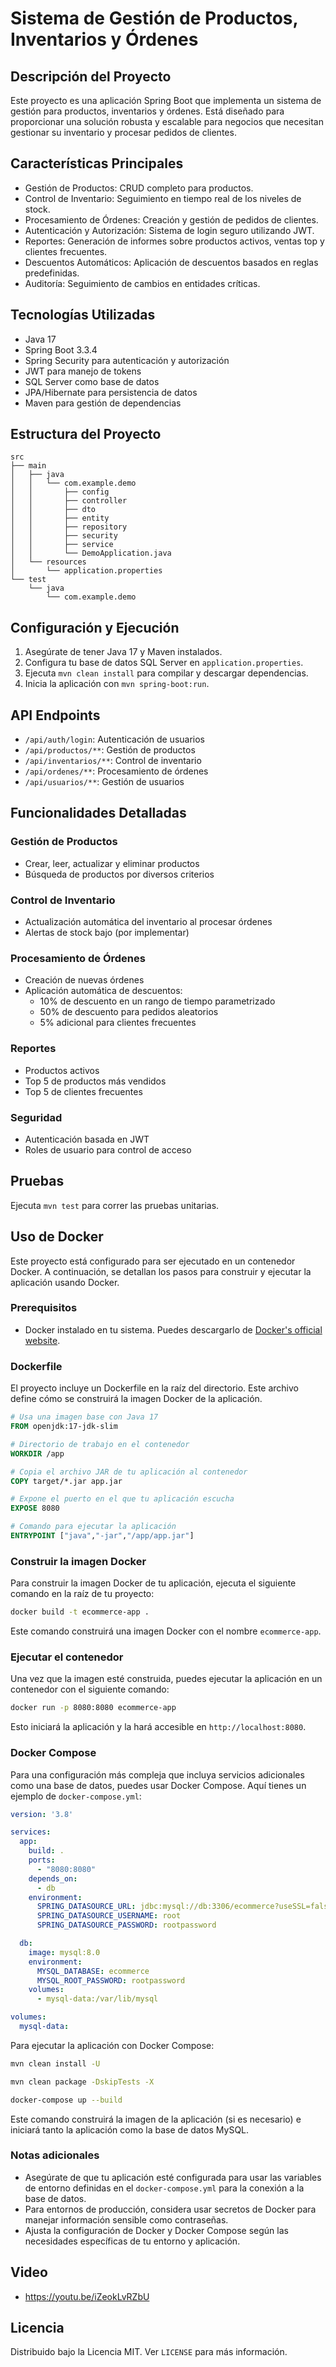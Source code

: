 # Sistema de Gestión de Productos, Inventarios y Órdenes

## Descripción del Proyecto

Este proyecto es una aplicación Spring Boot que implementa un sistema de gestión para productos, inventarios y órdenes. Está diseñado para proporcionar una solución robusta y escalable para negocios que necesitan gestionar su inventario y procesar pedidos de clientes.

## Características Principales

- Gestión de Productos: CRUD completo para productos.
- Control de Inventario: Seguimiento en tiempo real de los niveles de stock.
- Procesamiento de Órdenes: Creación y gestión de pedidos de clientes.
- Autenticación y Autorización: Sistema de login seguro utilizando JWT.
- Reportes: Generación de informes sobre productos activos, ventas top y clientes frecuentes.
- Descuentos Automáticos: Aplicación de descuentos basados en reglas predefinidas.
- Auditoría: Seguimiento de cambios en entidades críticas.

## Tecnologías Utilizadas

- Java 17
- Spring Boot 3.3.4
- Spring Security para autenticación y autorización
- JWT para manejo de tokens
- SQL Server como base de datos
- JPA/Hibernate para persistencia de datos
- Maven para gestión de dependencias

## Estructura del Proyecto

```
src
├── main
│   ├── java
│   │   └── com.example.demo
│   │       ├── config
│   │       ├── controller
│   │       ├── dto
│   │       ├── entity
│   │       ├── repository
│   │       ├── security
│   │       ├── service
│   │       └── DemoApplication.java
│   └── resources
│       └── application.properties
└── test
    └── java
        └── com.example.demo
```

## Configuración y Ejecución

1. Asegúrate de tener Java 17 y Maven instalados.
2. Configura tu base de datos SQL Server en `application.properties`.
3. Ejecuta `mvn clean install` para compilar y descargar dependencias.
4. Inicia la aplicación con `mvn spring-boot:run`.

## API Endpoints

- `/api/auth/login`: Autenticación de usuarios
- `/api/productos/**`: Gestión de productos
- `/api/inventarios/**`: Control de inventario
- `/api/ordenes/**`: Procesamiento de órdenes
- `/api/usuarios/**`: Gestión de usuarios

## Funcionalidades Detalladas

### Gestión de Productos
- Crear, leer, actualizar y eliminar productos
- Búsqueda de productos por diversos criterios

### Control de Inventario
- Actualización automática del inventario al procesar órdenes
- Alertas de stock bajo (por implementar)

### Procesamiento de Órdenes
- Creación de nuevas órdenes
- Aplicación automática de descuentos:
    - 10% de descuento en un rango de tiempo parametrizado
    - 50% de descuento para pedidos aleatorios
    - 5% adicional para clientes frecuentes

### Reportes
- Productos activos
- Top 5 de productos más vendidos
- Top 5 de clientes frecuentes

### Seguridad
- Autenticación basada en JWT
- Roles de usuario para control de acceso

## Pruebas

Ejecuta `mvn test` para correr las pruebas unitarias.

## Uso de Docker

Este proyecto está configurado para ser ejecutado en un contenedor Docker. A continuación, se detallan los pasos para construir y ejecutar la aplicación usando Docker.

### Prerequisitos

- Docker instalado en tu sistema. Puedes descargarlo de [Docker's official website](https://www.docker.com/get-started).

### Dockerfile

El proyecto incluye un Dockerfile en la raíz del directorio. Este archivo define cómo se construirá la imagen Docker de la aplicación.

```dockerfile
# Usa una imagen base con Java 17
FROM openjdk:17-jdk-slim

# Directorio de trabajo en el contenedor
WORKDIR /app

# Copia el archivo JAR de tu aplicación al contenedor
COPY target/*.jar app.jar

# Expone el puerto en el que tu aplicación escucha
EXPOSE 8080

# Comando para ejecutar la aplicación
ENTRYPOINT ["java","-jar","/app/app.jar"]
```

### Construir la imagen Docker

Para construir la imagen Docker de tu aplicación, ejecuta el siguiente comando en la raíz de tu proyecto:

```bash
docker build -t ecommerce-app .
```

Este comando construirá una imagen Docker con el nombre `ecommerce-app`.

### Ejecutar el contenedor

Una vez que la imagen esté construida, puedes ejecutar la aplicación en un contenedor con el siguiente comando:

```bash
docker run -p 8080:8080 ecommerce-app
```

Esto iniciará la aplicación y la hará accesible en `http://localhost:8080`.

### Docker Compose


Para una configuración más compleja que incluya servicios adicionales como una base de datos, puedes usar Docker Compose. Aquí tienes un ejemplo de `docker-compose.yml`:

```yaml
version: '3.8'

services:
  app:
    build: .
    ports:
      - "8080:8080"
    depends_on:
      - db
    environment:
      SPRING_DATASOURCE_URL: jdbc:mysql://db:3306/ecommerce?useSSL=false&serverTimezone=UTC&allowPublicKeyRetrieval=true
      SPRING_DATASOURCE_USERNAME: root
      SPRING_DATASOURCE_PASSWORD: rootpassword

  db:
    image: mysql:8.0
    environment:
      MYSQL_DATABASE: ecommerce
      MYSQL_ROOT_PASSWORD: rootpassword
    volumes:
      - mysql-data:/var/lib/mysql

volumes:
  mysql-data:
```

Para ejecutar la aplicación con Docker Compose:

```bash
mvn clean install -U

mvn clean package -DskipTests -X

docker-compose up --build

```

Este comando construirá la imagen de la aplicación (si es necesario) e iniciará tanto la aplicación como la base de datos MySQL.

### Notas adicionales

- Asegúrate de que tu aplicación esté configurada para usar las variables de entorno definidas en el `docker-compose.yml` para la conexión a la base de datos.
- Para entornos de producción, considera usar secretos de Docker para manejar información sensible como contraseñas.
- Ajusta la configuración de Docker y Docker Compose según las necesidades específicas de tu entorno y aplicación.

## Video
- https://youtu.be/iZeokLvRZbU

## Licencia

Distribuido bajo la Licencia MIT. Ver `LICENSE` para más información.